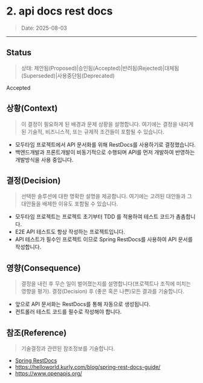 # 2. api docs rest docs

> Date: 2025-08-03

---

## Status

> 상태: 제안됨(Proposed)|승인됨(Accepted)|반려됨(Rejected)|대체됨(Superseded)|사용중단됨(Deprecated)

Accepted

## 상황(Context)

> 이 결정이 필요하게 된 배경과 문제 상황을 설명합니다. 여기에는 결정을 내리게 된 기술적, 비즈니스적, 또는 규제적 조건들이 포함될 수 있습니다.

- 모두타임 프로젝트에서 API 문서화를 위해 RestDocs를 사용하기로 결정했습니다.
- 백엔드개발과 프론트개발이 비동기적으로 수행되며 API를 먼저 개발하여 반영하는 개발방식을 사용 중입니다.

## 결정(Decision)

> 선택한 솔루션에 대한 명확한 설명을 제공합니다. 여기에는 고려된 대안들과 그 대안들을 배제한 이유도 포함될 수 있습니다.

- 모두타임 프로젝트는 프로젝트 초기부터 TDD 를 적용하여 테스트 코드가 촘촘합니다.
- E2E API 테스트도 항상 작성하는 프로젝트입니다.
- API 테스트가 필수인 프로젝트 이므로 Spring RestDocs를 사용하여 API 문서를 작성합니다.

## 영향(Consequence)

> 결정을 내린 후 무슨 일이 벌어졌는지를 설명합니다(프로젝트나 조직에 미치는 영향을 평가). 결정(Decision) 후 (좋은 혹은 나쁜)모든 결과를 기술합니다.

- 앞으로 API 문서화는 RestDocs를 통해 자동으로 생성됩니다.
- 컨트롤러 테스트 코드를 필수로 작성해야 합니다.

## 참조(Reference)

> 기술결정과 관련된 참조정보를 기술합니다.

- [Spring RestDocs](https://spring.io/projects/spring-restdocs)
- https://helloworld.kurly.com/blog/spring-rest-docs-guide/
- https://www.openapis.org/

